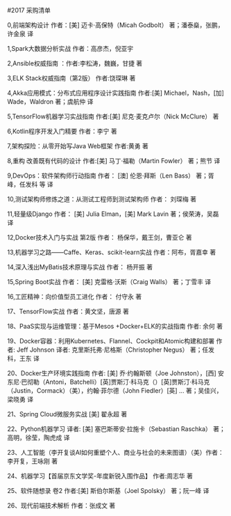 #2017 采购清单

0,前端架构设计  作者：[美] 迈卡·高保特（Micah Godbolt） 著；潘泰燊，张鹏，许金泉 译

1,Spark大数据分析实战 作者：高彦杰，倪亚宇 

2,Ansible权威指南 ：作者:李松涛，魏巍，甘捷 著

3,ELK Stack权威指南（第2版）  作者:饶琛琳 著

4,Akka应用模式：分布式应用程序设计实践指南  作者:[美] Michael，Nash，[加] Wade，Waldron 著；虞航仲 译
  
5,TensorFlow机器学习实战指南  作者:[美] 尼克·麦克卢尔（Nick McClure） 著

6,Kotlin程序开发入门精要  作者：李宁 著 

7,架构探险：从零开始写Java Web框架 作者:黄勇 著

8,重构 改善既有代码的设计  作者:[美] 马丁·福勒（Martin Fowler） 著；熊节 译

9,DevOps：软件架构师行动指南 作者： [澳] 伦恩·拜斯（Len Bass） 著；胥峰，任发科 等 译

10,测试架构师修炼之道：从测试工程师到测试架构师 作者： 刘琛梅 著  

11,轻量级Django 作者： [美] Julia Elman，[美] Mark Lavin 著；侯荣涛，吴磊 译   

12,Docker技术入门与实战 第2版 作者： 杨保华，戴王剑，曹亚仑 著

13,机器学习之路――Caffe、Keras、scikit-learn实战 作者：阿布，胥嘉幸 著

14,深入浅出MyBatis技术原理与实战  作者： 杨开振 著

15,Spring Boot实战  作者： [美] 克雷格·沃斯（Craig Walls） 著；丁雪丰 译 
 
16,工匠精神：向价值型员工进化 作者： 付守永 著

17、TensorFlow实战 作者：黄文坚，唐源 著

18、PaaS实现与运维管理：基于Mesos +Docker+ELK的实战指南 作者: 余何 著

19、Docker容器：利用Kubernetes、Flannel、Cockpit和Atomic构建和部署  作者: Jeff Johnson  译者: 克里斯托弗·尼格斯（Christopher Negus） 著；任发科，王东 译

20、Docker生产环境实践指南 作者: [美] 乔·约翰斯顿（Joe Johnston），[西] 安东尼·巴彻勒（Antoni，Batchelli）[英]贾斯汀·科马克（）[英]贾斯汀·科马克（Justin，Cormack）（美），约翰·菲尔德（John Fiedler）[英] ... 著；吴佳兴，梁晓勇 译

21、Spring Cloud微服务实战  [美] 翟永超 著

22、Python机器学习  译者: [美] 塞巴斯蒂安·拉施卡（Sebastian Raschka） 著；高明，徐莹，陶虎成 译

23、人工智能（李开复谈AI如何重塑个人、商业与社会的未来图谱）（美）作者：李开复，王咏刚 著

24、机器学习【首届京东文学奖-年度新锐入围作品】 作者:周志华 著

25、软件随想录 卷2 作者:[美] 斯伯尔斯基（Joel Spolsky） 著；阮一峰 译

26、现代前端技术解析 作者：张成文 著
